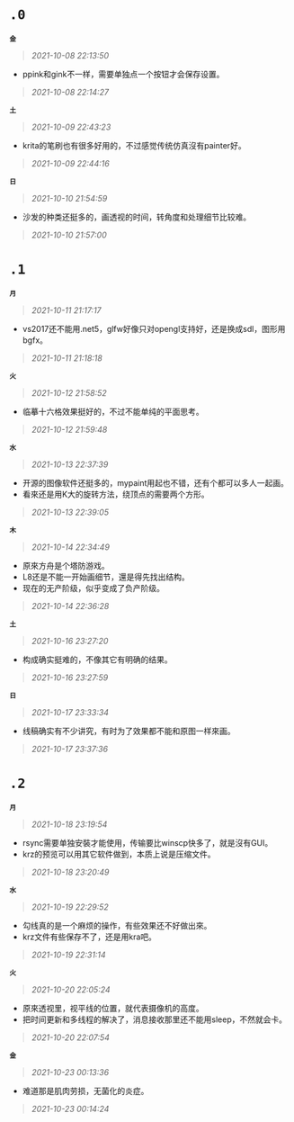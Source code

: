 
**`.0`**
=========
**`金`**
>*2021-10-08 22:13:50*
- ppink和gink不一样，需要单独点一个按钮才会保存设置。
>*2021-10-08 22:14:27*

**`土`**
>*2021-10-09 22:43:23*
- krita的笔刷也有很多好用的，不过感觉传统仿真沒有painter好。
>*2021-10-09 22:44:16*

**`日`**
>*2021-10-10 21:54:59*
- 沙发的种类还挺多的，画透视的时间，转角度和处理细节比较难。
>*2021-10-10 21:57:00*

**`.1`**
=========
**`月`**
>*2021-10-11 21:17:17*
- vs2017还不能用.net5，glfw好像只对opengl支持好，还是换成sdl，图形用bgfx。
>*2021-10-11 21:18:18*

**`火`**
>*2021-10-12 21:58:52*
- 临摹十六格效果挺好的，不过不能单纯的平面思考。
>*2021-10-12 21:59:48*

**`水`**
>*2021-10-13 22:37:39*
- 开源的图像软件还挺多的，mypaint用起也不错，还有个都可以多人一起画。
- 看來还是用K大的旋转方法，绕顶点的需要两个方形。
>*2021-10-13 22:39:05*

**`木`**
>*2021-10-14 22:34:49*
- 原來方舟是个塔防游戏。
- L8还是不能一开始画细节，還是得先找出结构。
- 现在的无产阶级，似乎变成了负产阶级。
>*2021-10-14 22:36:28*

**`土`**
>*2021-10-16 23:27:20*
- 构成确实挺难的，不像其它有明确的结果。
>*2021-10-16 23:27:59*

**`日`**
>*2021-10-17 23:33:34*
- 线稿确实有不少讲究，有时为了效果都不能和原图一样來画。
>*2021-10-17 23:37:36*

**`.2`**
=========
**`月`**
>*2021-10-18 23:19:54*
- rsync需要单独安裝才能使用，传输要比winscp快多了，就是沒有GUI。
- krz的预览可以用其它软件做到，本质上说是压缩文件。
>*2021-10-18 23:20:49*

**`水`**
>*2021-10-19 22:29:52*
- 勾线真的是一个麻烦的操作，有些效果还不好做出來。
- krz文件有些保存不了，还是用kra吧。
>*2021-10-19 22:31:14*

**`火`**
>*2021-10-20 22:05:24*
- 原來透视里，视平线的位置，就代表摄像机的高度。
- 把时间更新和多线程的解决了，消息接收那里还不能用sleep，不然就会卡。
>*2021-10-20 22:07:54*

**`金`**
>*2021-10-23 00:13:36*
- 难道那是肌肉劳损，无菌化的炎症。
>*2021-10-23 00:14:24*
